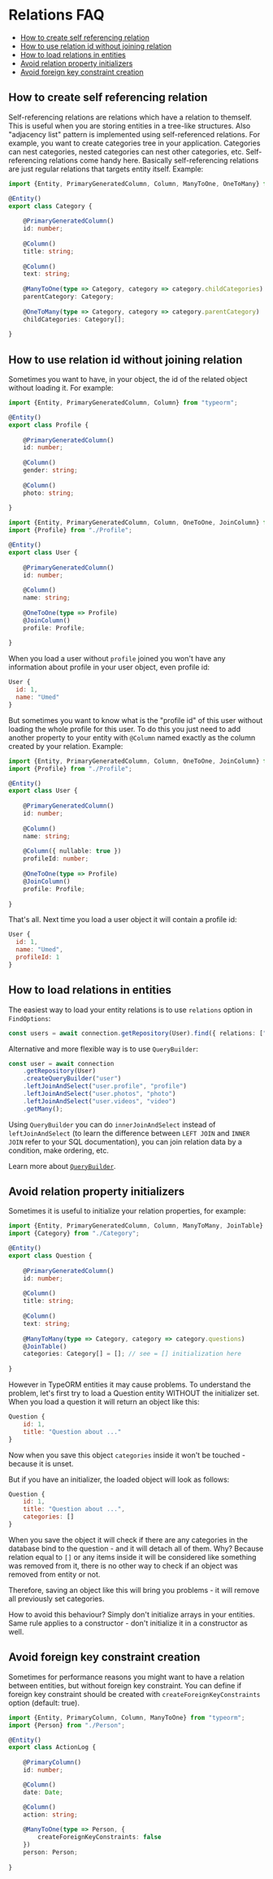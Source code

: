 # Relations FAQ

* [How to create self referencing relation](#how-to-create-self-referencing-relation)
* [How to use relation id without joining relation](#how-to-use-relation-id-without-joining-relation)
* [How to load relations in entities](#how-to-load-relations-in-entities)
* [Avoid relation property initializers](#avoid-relation-property-initializers)
* [Avoid foreign key constraint creation](#avoid-foreign-key-constraint-creation)

## How to create self referencing relation

Self-referencing relations are relations which have a relation to themself.
This is useful when you are storing entities in a tree-like structures.
Also "adjacency list" pattern is implemented using self-referenced relations.
For example, you want to create categories tree in your application.
Categories can nest categories, nested categories can nest other categories, etc.
Self-referencing relations come handy here. 
Basically self-referencing relations are just regular relations that targets entity itself.
Example:

```typescript
import {Entity, PrimaryGeneratedColumn, Column, ManyToOne, OneToMany} from "typeorm";

@Entity()
export class Category {
    
    @PrimaryGeneratedColumn()
    id: number;
    
    @Column()
    title: string;
    
    @Column()
    text: string;
    
    @ManyToOne(type => Category, category => category.childCategories)
    parentCategory: Category;
    
    @OneToMany(type => Category, category => category.parentCategory)
    childCategories: Category[];
   
}
```

## How to use relation id without joining relation

Sometimes you want to have, in your object, the id of the related object without loading it. 
For example:

```typescript
import {Entity, PrimaryGeneratedColumn, Column} from "typeorm";

@Entity()
export class Profile {
    
    @PrimaryGeneratedColumn()
    id: number;
    
    @Column()
    gender: string;
    
    @Column()
    photo: string;
    
}
```

```typescript
import {Entity, PrimaryGeneratedColumn, Column, OneToOne, JoinColumn} from "typeorm";
import {Profile} from "./Profile";

@Entity()
export class User {
    
    @PrimaryGeneratedColumn()
    id: number;
    
    @Column()
    name: string;
    
    @OneToOne(type => Profile)
    @JoinColumn()
    profile: Profile;
    
}
```

When you load a user without `profile` joined you won't have any information about profile in your user object, 
even profile id:

```javascript
User {
  id: 1,
  name: "Umed"
}
```

But sometimes you want to know what is the "profile id" of this user without loading the whole profile for this user.
To do this you just need to add another property to your entity with `@Column`
named exactly as the column created by your relation. Example:

```typescript
import {Entity, PrimaryGeneratedColumn, Column, OneToOne, JoinColumn} from "typeorm";
import {Profile} from "./Profile";

@Entity()
export class User {
    
    @PrimaryGeneratedColumn()
    id: number;
    
    @Column()
    name: string;
    
    @Column({ nullable: true })
    profileId: number;
    
    @OneToOne(type => Profile)
    @JoinColumn()
    profile: Profile;
    
}
```

That's all. Next time you load a user object it will contain a profile id:

```javascript
User {
  id: 1,
  name: "Umed",
  profileId: 1
}
```

## How to load relations in entities

The easiest way to load your entity relations is to use `relations` option in `FindOptions`:
 
```typescript
const users = await connection.getRepository(User).find({ relations: ["profile", "photos", "videos"] });
```

Alternative and more flexible way is to use `QueryBuilder`:

```typescript
const user = await connection
    .getRepository(User)
    .createQueryBuilder("user")
    .leftJoinAndSelect("user.profile", "profile")
    .leftJoinAndSelect("user.photos", "photo")
    .leftJoinAndSelect("user.videos", "video")
    .getMany();
```

Using `QueryBuilder` you can do `innerJoinAndSelect` instead of `leftJoinAndSelect` 
(to learn the difference between `LEFT JOIN` and `INNER JOIN` refer to your SQL documentation),
you can join relation data by a condition, make ordering, etc.

Learn more about [`QueryBuilder`](select-query-builder.md).

## Avoid relation property initializers

Sometimes it is useful to initialize your relation properties, for example:

```typescript
import {Entity, PrimaryGeneratedColumn, Column, ManyToMany, JoinTable} from "typeorm";
import {Category} from "./Category";

@Entity()
export class Question {
    
    @PrimaryGeneratedColumn()
    id: number;
    
    @Column()
    title: string;
    
    @Column()
    text: string;
    
    @ManyToMany(type => Category, category => category.questions)
    @JoinTable()
    categories: Category[] = []; // see = [] initialization here
    
}
```

However in TypeORM entities it may cause problems.
To understand the problem, let's first try to load a Question entity WITHOUT the initializer set.
When you load a question it will return an object like this:

```javascript
Question {
    id: 1,
    title: "Question about ..."
}
```

Now when you save this object `categories` inside it won't be touched - because it is unset.

But if you have an initializer, the loaded object will look as follows:

```javascript
Question {
    id: 1,
    title: "Question about ...",
    categories: []
}
```

When you save the object it will check if there are any categories in the database bind to the question -
and it will detach all of them. Why? Because relation equal to `[]` or any items inside it will be considered
like something was removed from it, there is no other way to check if an object was removed from entity or not.
 
Therefore, saving an object like this will bring you problems - it will remove all previously set categories.

How to avoid this behaviour? Simply don't initialize arrays in your entities.
Same rule applies to a constructor - don't initialize it in a constructor as well.

## Avoid foreign key constraint creation

Sometimes for performance reasons you might want to have a relation between entities, but without foreign key constraint.
You can define if foreign key constraint should be created with `createForeignKeyConstraints` option (default: true).

```typescript
import {Entity, PrimaryColumn, Column, ManyToOne} from "typeorm";
import {Person} from "./Person";

@Entity()
export class ActionLog {
    
    @PrimaryColumn()
    id: number;

    @Column()
    date: Date;

    @Column()
    action: string;
    
    @ManyToOne(type => Person, {
        createForeignKeyConstraints: false
    })
    person: Person;
    
}
```

